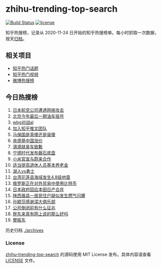 # zhihu-trending-top-search

[![Build Status](https://github.com/justjavac/zhihu-trending-top-search/workflows/ci/badge.svg?branch=main)](https://github.com/justjavac/zhihu-trending-top-search/actions)
[![license](https://img.shields.io/github/license/justjavac/zhihu-trending-top-search)](https://github.com/justjavac/zhihu-trending-top-search/blob/main/LICENSE)

知乎热搜榜，记录从 2020-11-24 日开始的知乎热搜榜单。每小时抓取一次数据，按天[归档](./archives)。

## 相关项目

- [知乎热门话题](https://github.com/justjavac/zhihu-trending-hot-questions)
- [知乎热门视频](https://github.com/justjavac/zhihu-trending-hot-video)
- [微博热搜榜](https://github.com/justjavac/weibo-trending-hot-search)

## 今日热搜榜

<!-- BEGIN -->
<!-- 最后更新时间 Sun Dec 29 2024 18:12:07 GMT+0800 (China Standard Time) -->

1. [日本航空公司遭遇网络攻击](https://www.zhihu.com/search?q=%E6%97%A5%E6%9C%AC%E8%88%AA%E7%A9%BA%E5%85%AC%E5%8F%B8%E9%81%AD%E9%81%87%E7%BD%91%E7%BB%9C%E6%94%BB%E5%87%BB)
1. [北京今年最后一期油车摇号](https://www.zhihu.com/search?q=%E5%8C%97%E4%BA%AC%E4%BB%8A%E5%B9%B4%E6%9C%80%E5%90%8E%E4%B8%80%E6%9C%9F%E6%B2%B9%E8%BD%A6%E6%91%87%E5%8F%B7)
1. [wbg对战al](https://www.zhihu.com/search?q=wbg%E5%AF%B9%E6%88%98al)
1. [加入知乎推文团队](https://www.zhihu.com/search?q=%E5%8A%A0%E5%85%A5%E7%9F%A5%E4%B9%8E%E6%8E%A8%E6%96%87%E5%9B%A2%E9%98%9F)
1. [马保国是真傻还是装傻](https://www.zhihu.com/search?q=%E9%A9%AC%E4%BF%9D%E5%9B%BD%E6%98%AF%E7%9C%9F%E5%82%BB%E8%BF%98%E6%98%AF%E8%A3%85%E5%82%BB)
1. [肯德基中国涨价](https://www.zhihu.com/search?q=%E8%82%AF%E5%BE%B7%E5%9F%BA%E4%B8%AD%E5%9B%BD%E6%B6%A8%E4%BB%B7)
1. [滴滴就臭车致歉](https://www.zhihu.com/search?q=%E6%BB%B4%E6%BB%B4%E5%B0%B1%E8%87%AD%E8%BD%A6%E8%87%B4%E6%AD%89)
1. [宁德时代发布磐石底盘](https://www.zhihu.com/search?q=%E5%AE%81%E5%BE%B7%E6%97%B6%E4%BB%A3%E5%8F%91%E5%B8%83%E7%A3%90%E7%9F%B3%E5%BA%95%E7%9B%98)
1. [小米官宣与蔚来合作](https://www.zhihu.com/search?q=%E5%B0%8F%E7%B1%B3%E5%AE%98%E5%AE%A3%E4%B8%8E%E8%94%9A%E6%9D%A5%E5%90%88%E4%BD%9C)
1. [适当提高退休人员基本养老金](https://www.zhihu.com/search?q=%E9%80%82%E5%BD%93%E6%8F%90%E9%AB%98%E9%80%80%E4%BC%91%E4%BA%BA%E5%91%98%E5%9F%BA%E6%9C%AC%E5%85%BB%E8%80%81%E9%87%91)
1. [湖人vs勇士](https://www.zhihu.com/search?q=%E6%B9%96%E4%BA%BAvs%E5%8B%87%E5%A3%AB)
1. [台湾花莲县海域发生4.8级地震](https://www.zhihu.com/search?q=%E5%8F%B0%E6%B9%BE%E8%8A%B1%E8%8E%B2%E5%8E%BF%E6%B5%B7%E5%9F%9F%E5%8F%91%E7%94%9F4.8%E7%BA%A7%E5%9C%B0%E9%9C%87)
1. [俄罗斯正在对外贸易中使用比特币](https://www.zhihu.com/search?q=%E4%BF%84%E7%BD%97%E6%96%AF%E6%AD%A3%E5%9C%A8%E5%AF%B9%E5%A4%96%E8%B4%B8%E6%98%93%E4%B8%AD%E4%BD%BF%E7%94%A8%E6%AF%94%E7%89%B9%E5%B8%81)
1. [日本政府回应本田日产合并](https://www.zhihu.com/search?q=%E6%97%A5%E6%9C%AC%E6%94%BF%E5%BA%9C%E5%9B%9E%E5%BA%94%E6%9C%AC%E7%94%B0%E6%97%A5%E4%BA%A7%E5%90%88%E5%B9%B6)
1. [陕西眉县一居民住户疑似发生燃气闪爆](https://www.zhihu.com/search?q=%E9%99%95%E8%A5%BF%E7%9C%89%E5%8E%BF%E4%B8%80%E5%B1%85%E6%B0%91%E4%BD%8F%E6%88%B7%E7%96%91%E4%BC%BC%E5%8F%91%E7%94%9F%E7%87%83%E6%B0%94%E9%97%AA%E7%88%86)
1. [孙颖莎感谢深大俱乐部](https://www.zhihu.com/search?q=%E5%AD%99%E9%A2%96%E8%8E%8E%E6%84%9F%E8%B0%A2%E6%B7%B1%E5%A4%A7%E4%BF%B1%E4%B9%90%E9%83%A8)
1. [公司倒闭前有什么征兆](https://www.zhihu.com/search?q=%E5%85%AC%E5%8F%B8%E5%80%92%E9%97%AD%E5%89%8D%E6%9C%89%E4%BB%80%E4%B9%88%E5%BE%81%E5%85%86)
1. [胖东来真有网上说的那么好吗](https://www.zhihu.com/search?q=%E8%83%96%E4%B8%9C%E6%9D%A5%E7%9C%9F%E6%9C%89%E7%BD%91%E4%B8%8A%E8%AF%B4%E7%9A%84%E9%82%A3%E4%B9%88%E5%A5%BD%E5%90%97)
1. [樊振东](https://www.zhihu.com/search?q=%E6%A8%8A%E6%8C%AF%E4%B8%9C)

<!-- END -->

历史归档 [./archives](./archives)

### License

[zhihu-trending-top-search](https://github.com/justjavac/zhihu-trending-top-search) 的源码使用 MIT License
发布。具体内容请查看 [LICENSE](./LICENSE) 文件。
